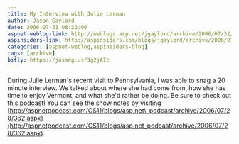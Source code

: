 ```yaml
---
title: My Interview with Julie Lerman
author: Jason Gaylord
date: 2006-07-31 08:22:00
aspnet-weblog-link: http://weblogs.asp.net/jgaylord/archive/2006/07/31/My-Interview-with-Julie-Lerman.aspx
aspinsiders-link: http://aspinsiders.com/blogs/jgaylord/archive/2006/07/31/85.aspx
categories: [aspnet-weblog,aspinsiders-blog]
tags: [archive]
bitly: https://jasong.us/3g2jAIc
---
```


During Julie Lerman's recent visit to Pennsylvania, I was able to snag a 20 minute interview. We talked about where she had come from, how she has time to enjoy Vermont, and what she'd rather be doing. Be sure to check out this podcast! You can see the show notes by visiting [http://aspnetpodcast.com/CS11/blogs/asp.net\_podcast/archive/2006/07/28/362.aspx](http://aspnetpodcast.com/CS11/blogs/asp.net_podcast/archive/2006/07/28/362.aspx).